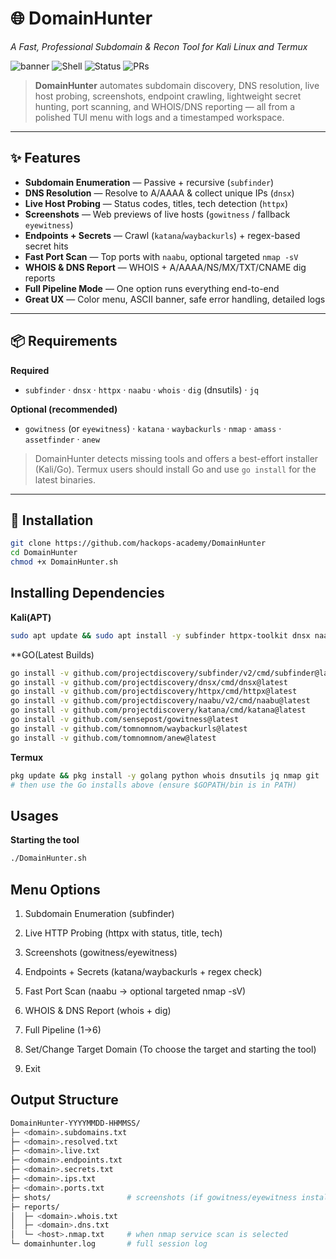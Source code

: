 # 🌐 DomainHunter
_A Fast, Professional Subdomain & Recon Tool for Kali Linux and Termux_

![banner](https://img.shields.io/badge/Made%20By-HackOps%20Academy-%23purple) 
![Shell](https://img.shields.io/badge/Made%20with-Bash-blue)
![Status](https://img.shields.io/badge/Status-Active-success)
![PRs](https://img.shields.io/badge/PRs-welcome-brightgreen)

> **DomainHunter** automates subdomain discovery, DNS resolution, live host probing, screenshots, endpoint crawling, lightweight secret hunting, port scanning, and WHOIS/DNS reporting — all from a polished TUI menu with logs and a timestamped workspace.

---

## ✨ Features

- **Subdomain Enumeration** — Passive + recursive (`subfinder`)  
- **DNS Resolution** — Resolve to A/AAAA & collect unique IPs (`dnsx`)  
- **Live Host Probing** — Status codes, titles, tech detection (`httpx`)  
- **Screenshots** — Web previews of live hosts (`gowitness` / fallback `eyewitness`)  
- **Endpoints + Secrets** — Crawl (`katana`/`waybackurls`) + regex-based secret hits  
- **Fast Port Scan** — Top ports with `naabu`, optional targeted `nmap -sV`  
- **WHOIS & DNS Report** — WHOIS + A/AAAA/NS/MX/TXT/CNAME dig reports  
- **Full Pipeline Mode** — One option runs everything end-to-end  
- **Great UX** — Color menu, ASCII banner, safe error handling, detailed logs



---

## 📦 Requirements

**Required**
- `subfinder` · `dnsx` · `httpx` · `naabu` · `whois` · `dig` (dnsutils) · `jq`

**Optional (recommended)**
- `gowitness` (or `eyewitness`) · `katana` · `waybackurls` · `nmap` · `amass` · `assetfinder` · `anew`

> DomainHunter detects missing tools and offers a best-effort installer (Kali/Go). Termux users should install Go and use `go install` for the latest binaries.

---

## 🔧 Installation

```bash
git clone https://github.com/hackops-academy/DomainHunter
cd DomainHunter
chmod +x DomainHunter.sh
```

## Installing Dependencies

**Kali(APT)**
```bash
sudo apt update && sudo apt install -y subfinder httpx-toolkit dnsx naabu whois dnsutils jq nmap
```

**GO(Latest Builds)
```bash
go install -v github.com/projectdiscovery/subfinder/v2/cmd/subfinder@latest
go install -v github.com/projectdiscovery/dnsx/cmd/dnsx@latest
go install -v github.com/projectdiscovery/httpx/cmd/httpx@latest
go install -v github.com/projectdiscovery/naabu/v2/cmd/naabu@latest
go install -v github.com/projectdiscovery/katana/cmd/katana@latest
go install -v github.com/sensepost/gowitness@latest
go install -v github.com/tomnomnom/waybackurls@latest
go install -v github.com/tomnomnom/anew@latest
```

**Termux**
```bash
pkg update && pkg install -y golang python whois dnsutils jq nmap git
# then use the Go installs above (ensure $GOPATH/bin is in PATH)
```

## Usages

**Starting the tool**
```bash
./DomainHunter.sh
```

## Menu Options

1. Subdomain Enumeration (subfinder)

2. Live HTTP Probing (httpx with status, title, tech)

3. Screenshots (gowitness/eyewitness)

4. Endpoints + Secrets (katana/waybackurls + regex check)

5. Fast Port Scan (naabu → optional targeted nmap -sV)

6. WHOIS & DNS Report (whois + dig)

7. Full Pipeline (1→6)

8. Set/Change Target Domain (To choose the target and starting the tool)

9. Exit


## Output Structure 

```bash
DomainHunter-YYYYMMDD-HHMMSS/
├─ <domain>.subdomains.txt
├─ <domain>.resolved.txt
├─ <domain>.live.txt
├─ <domain>.endpoints.txt
├─ <domain>.secrets.txt
├─ <domain>.ips.txt
├─ <domain>.ports.txt
├─ shots/                 # screenshots (if gowitness/eyewitness installed)
├─ reports/
│  ├─ <domain>.whois.txt
│  ├─ <domain>.dns.txt
│  └─ <host>.nmap.txt     # when nmap service scan is selected
└─ domainhunter.log       # full session log
```





